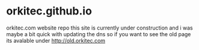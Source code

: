 # orkitec.github.io
orkitec.com website repo
this site is currently under construction and i was maybe a bit quick with updating the dns so if you want to see the old page its avalable under http://old.orkitec.com
